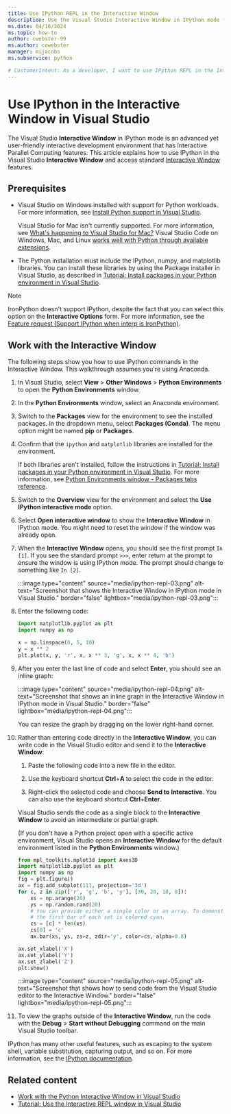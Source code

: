 ```yaml
---
title: Use IPython REPL in the Interactive Window
description: Use the Visual Studio Interactive Window in IPython mode for a user-friendly interactive development environment with Interactive Parallel Computing features.
ms.date: 04/18/2024
ms.topic: how-to
author: cwebster-99
ms.author: cowebster
manager: mijacobs
ms.subservice: python

# CustomerIntent: As a developer, I want to use IPython REPL in the Interactive Window to develop Python applications in Visual Studio.
---
```


# Use IPython in the Interactive Window in Visual Studio

The Visual Studio **Interactive Window** in IPython mode is an advanced yet user-friendly interactive development environment that has Interactive Parallel Computing features. This article explains how to use IPython in the Visual Studio **Interactive Window** and access standard [Interactive Window](python-interactive-repl-in-visual-studio.md) features.

## Prerequisites 

- Visual Studio on Windows installed with support for Python workloads. For more information, see [Install Python support in Visual Studio](installing-python-support-in-visual-studio.md).

   Visual Studio for Mac isn't currently supported. For more information, see [What's happening to Visual Studio for Mac?](/visualstudio/mac/what-happened-to-vs-for-mac) Visual Studio Code on Windows, Mac, and Linux [works well with Python through available extensions](https://code.visualstudio.com/docs/languages/python).

- The Python installation must include the IPython, numpy, and matplotlib libraries. You can install these libraries by using the Package installer in Visual Studio, as described in [Tutorial: Install packages in your Python environment in Visual Studio](tutorial-working-with-python-in-visual-studio-step-05-installing-packages.md).

> [!NOTE]
> IronPython doesn't support IPython, despite the fact that you can select this option on the **Interactive Options** form. For more information, see the [Feature request (Support IPython when interp is IronPython)](https://github.com/Microsoft/PTVS/issues/84).

## Work with the Interactive Window

The following steps show you how to use IPython commands in the Interactive Window. This walkthrough assumes you're using Anaconda.

1. In Visual Studio, select **View** > **Other Windows** > **Python Environments** to open the **Python Environments** window.

1. In the **Python Environments** window, select an Anaconda environment.

1. Switch to the **Packages** view for the environment to see the installed packages. In the dropdown menu, select **Packages (Conda)**. The menu option might be named **pip** or **Packages**.

1. Confirm that the `ipython` and `matplotlib` libraries are installed for the environment.

   If both libraries aren't installed, follow the instructions in [Tutorial: Install packages in your Python environment in Visual Studio](tutorial-working-with-python-in-visual-studio-step-05-installing-packages.md). For more information, see [Python Environments window - Packages tabs reference](./python-environments-window-tab-reference.md#packages-tab).

1. Switch to the **Overview** view for the environment and select the **Use IPython interactive mode** option.

1. Select **Open interactive window** to show the **Interactive Window** in IPython mode. You might need to reset the window if the window was already open.
   
1. When the **Interactive Window** opens, you should see the first prompt `In [1]`. If you see the standard prompt `>>>`, enter return at the prompt to ensure the window is using IPython mode. The prompt should change to something like `In [2]`.

   :::image type="content" source="media/ipython-repl-03.png" alt-text="Screenshot that shows the Interactive Window in IPython mode in Visual Studio." border="false" lightbox="media/ipython-repl-03.png":::

1. Enter the following code:

   ```python
   import matplotlib.pyplot as plt
   import numpy as np

   x = np.linspace(0, 5, 10)
   y = x ** 2
   plt.plot(x, y, 'r', x, x ** 3, 'g', x, x ** 4, 'b')
   ```

1. After you enter the last line of code and select **Enter**, you should see an inline graph:

   :::image type="content" source="media/ipython-repl-04.png" alt-text="Screenshot that shows an inline graph in the Interactive Window in IPython mode in Visual Studio." border="false" lightbox="media/ipython-repl-04.png":::

   You can resize the graph by dragging on the lower right-hand corner.

1. Rather than entering code directly in the **Interactive Window**, you can write code in the Visual Studio editor and send it to the **Interactive Window**:

   1. Paste the following code into a new file in the editor.
   
   1. Use the keyboard shortcut **Ctrl**+**A** to select the code in the editor.
   
   1. Right-click the selected code and choose **Send to Interactive**. You can also use the keyboard shortcut **Ctrl**+**Enter**.
   
   Visual Studio sends the code as a single block to the **Interactive Window** to avoid an intermediate or partial graph.
   
   (If you don't have a Python project open with a specific active environment, Visual Studio opens an **Interactive Window** for the default environment listed in the **Python Environments** window.)

    ```python
    from mpl_toolkits.mplot3d import Axes3D
    import matplotlib.pyplot as plt
    import numpy as np
    fig = plt.figure()
    ax = fig.add_subplot(111, projection='3d')
    for c, z in zip(['r', 'g', 'b', 'y'], [30, 20, 10, 0]):
        xs = np.arange(20)
        ys = np.random.rand(20)
        # You can provide either a single color or an array. To demonstrate this,
        # the first bar of each set is colored cyan.
        cs = [c] * len(xs)
        cs[0] = 'c'
        ax.bar(xs, ys, zs=z, zdir='y', color=cs, alpha=0.8)

    ax.set_xlabel('X')
    ax.set_ylabel('Y')
    ax.set_zlabel('Z')
    plt.show()
    ```

   :::image type="content" source="media/ipython-repl-05.png" alt-text="Screenshot that shows how to send code from the Visual Studio editor to the Interactive Window." border="false" lightbox="media/ipython-repl-05.png":::

1. To view the graphs outside of the **Interactive Window**, run the code with the **Debug** > **Start without Debugging** command on the main Visual Studio toolbar.

IPython has many other useful features, such as escaping to the system shell, variable substitution, capturing output, and so on. For more information, see the [IPython documentation](https://ipython.org/documentation.html).

## Related content

- [Work with the Python Interactive Window in Visual Studio](./python-interactive-repl-in-visual-studio.md)
- [Tutorial: Use the Interactive REPL window in Visual Studio](./tutorial-working-with-python-in-visual-studio-step-03-interactive-repl.md)
